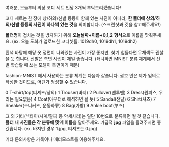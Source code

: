 여러분, 오늘부터 의상 코디 세트 인당 3개씩 부탁드리겠습니다!

코디 세트는 한 장에 상/하의/신발 등등이 함께 있는 사진이 아니라,
**한 폴더에 상의/하의/신발 등등의 사진이 하나씩 있는 것**을 의미합니다.
(스크린샷과 깃을 참고해주세요!)

**폴더명**이 겹치는 것을 방지하기 위해 **오늘날짜+이름+0,1,2 형식**으로 이름을 맞춰주세요.
(ex. 오늘 도희가 업로드한 코디셋들: 1019dh0, 1019dh1, 1019dh2)

흰색 바탕에 해당 옷 정면이 나와있는 사진이 가장 좋지만, 찾기 힘들다면 무채색도 괜찮을 듯 합니다.
신발은 측면 사진이 제일 좋습니다. (왜냐하면 MNIST 분류 체계에서 신발 학습할 때 쓰는 모델이 측면이기 때문)

fashion-MNIST 에서 사용하는 분류 체계는 다음과 같습니다.
괄호 안은 제가 임의로 작성한 것이므로, 어딘가 엉성할 수 있습니다.

0	T-shirt/top(티셔츠/상의)
1	Trouser(바지)
2	Pullover(맨투맨)
3	Dress(원피스, 우리는 필요없음)
4	Coat(아우터로 해석하면 될 듯)
5	Sandal(샌달)
6	Shirt(셔츠)
7	Sneaker(스니커즈, 운동화류)
8	Bag(가방)
9	Ankle boot(부츠)

그 외 기타(넥타이/시계/팔찌 등 악세사리)는 일단 10번으로 분류하면 될 것 같습니다.
**폴더 내 사진들은 각 분류에 맞게 이름**을 달아주세요. 가급적 **jpg** 파일을 올려주시면 좋겠습니다.
(ex. 바지인 경우 1.jpg, 티셔츠는 0.jpg)



기타 문의사항은 카톡이나 매터모스트를 이용해주세요.